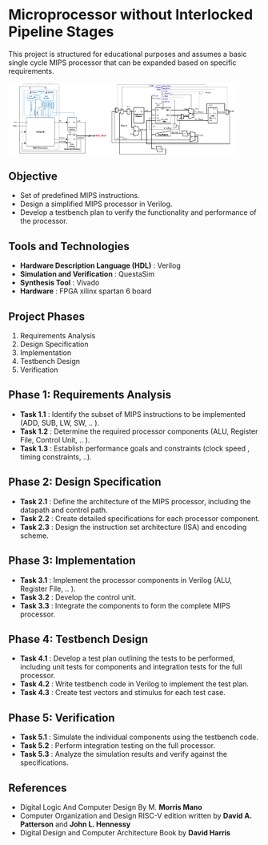 # Microprocessor without Interlocked Pipeline Stages


 This project is structured for educational purposes and assumes a basic single cycle MIPS processor that can be expanded based on specific requirements.

<div style="display: flex;">
    <img src="mips_top_architecture.png" alt="Top level schematic for mips" style="width: 40%;"/>
    <img src="mips_architecture.png" alt="Detailed schematic for mips" style="width: 50%;"/>
</div>


## Objective

- Set of predefined MIPS instructions.
- Design a simplified MIPS processor in Verilog.
- Develop a testbench plan to verify the functionality and performance of the processor.

## Tools and Technologies
- **Hardware Description Language (HDL)** : Verilog
- **Simulation and Verification** : QuestaSim
- **Synthesis Tool** : Vivado
-  **Hardware** : FPGA xilinx spartan 6 board

## Project Phases
1. Requirements Analysis
2. Design Specification
3. Implementation
4. Testbench Design
5. Verification  

## Phase 1: Requirements Analysis
- **Task 1.1** : Identify the subset of MIPS instructions to be implemented (ADD, SUB, LW, SW, .. ).
- **Task 1.2** : Determine the required processor components (ALU, Register File, Control Unit, .. ).
- **Task 1.3** : Establish performance goals and constraints (clock speed , timing constraints, ..).

## Phase 2: Design Specification
- **Task 2.1** : Define the architecture of the MIPS processor, including the datapath and control path.
- **Task 2.2** : Create detailed specifications for each processor component.
- **Task 2.3** : Design the instruction set architecture (ISA) and encoding scheme.

## Phase 3: Implementation
- **Task 3.1** : Implement the processor components in Verilog (ALU, Register File, .. ).
- **Task 3.2** : Develop the control unit.
- **Task 3.3** : Integrate the components to form the complete MIPS processor.

##  Phase 4: Testbench Design
- **Task 4.1** : Develop a test plan outlining the tests to be performed, including unit tests for components and integration tests for the full processor.
- **Task 4.2** : Write testbench code in Verilog to implement the test plan.
- **Task 4.3** : Create test vectors and stimulus for each test case.

##  Phase 5: Verification
- **Task 5.1** : Simulate the individual components using the testbench code.
- **Task 5.2** : Perform integration testing on the full processor.
- **Task 5.3** : Analyze the simulation results and verify against the specifications.


## References 
- Digital Logic And Computer Design By M. **Morris Mano**
- Computer Organization and Design RISC-V edition written by **David A. Patterson** and **John L. Hennessy**
- Digital Design and Computer Architecture Book by **David Harris**

